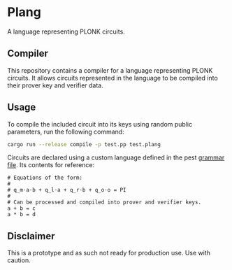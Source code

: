 # Plang

A language representing PLONK circuits.

## Compiler

This repository contains a compiler for a language representing PLONK circuits.
It allows circuits represented in the language to be compiled into their prover
key and verifier data.

## Usage

To compile the included circuit into its keys using random public parameters,
run the following command:

```sh
cargo run --release compile -p test.pp test.plang
```

Circuits are declared using a custom language defined in the pest
[grammar file](../plang/plang.pest). Its contents for reference:

```text
# Equations of the form:
# 
# q_m⋅a⋅b + q_l⋅a + q_r⋅b + q_o⋅o = PI
#
# Can be processed and compiled into prover and verifier keys.
a + b = c
a * b = d
```

## Disclaimer

This is a prototype and as such not ready for production use. Use with caution.
